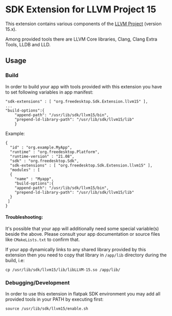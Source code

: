 # SDK Extension for LLVM Project 15

This extension contains various components of the [LLVM Project](https://llvm.org) (version 15.x).

Among provided tools there are LLVM Core libraries, Clang, Clang Extra Tools, LLDB and LLD.

## Usage

### Build

In order to build your app with tools provided with this extension you have to set following variables in app manifest:

```
"sdk-extensions" : [ "org.freedesktop.Sdk.Extension.llvm15" ],
...
"build-options":{
    "append-path": "/usr/lib/sdk/llvm15/bin",
    "prepend-ld-library-path": "/usr/lib/sdk/llvm15/lib"
    }
```
Example:
```
{
  "id" : "org.example.MyApp",
  "runtime" : "org.freedesktop.Platform",
  "runtime-version" : "21.08",
  "sdk" : "org.freedesktop.Sdk",
  "sdk-extensions" : [ "org.freedesktop.Sdk.Extension.llvm15" ],
  "modules" : [
  {
    "name" : "Myapp",
    "build-options":{
    "append-path": "/usr/lib/sdk/llvm15/bin",
    "prepend-ld-library-path": "/usr/lib/sdk/llvm15/lib"
  }
 ]
}
```

#### Troubleshooting:

It's possible that your app will additionally need some special variable(s) beside the above. Please consult your app documentation or source files like `CMakeLists.txt` to confirm that.

If your app dynamically links to any shared library provided by this extension then you need to copy that library in `/app/lib` directory during the build, i.e:
```
cp /usr/lib/sdk/llvm15/lib/libLLVM-15.so /app/lib/
```

### Debugging/Development

In order to use this extension in flatpak SDK environment you may add all provided tools in your PATH by executing first:
```
source /usr/lib/sdk/llvm15/enable.sh
```
